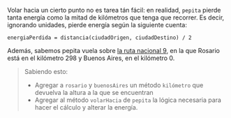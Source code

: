 Volar hacia un cierto punto no es tarea tán fácil: en realidad, `pepita` pierde tanta energía como la mitad de kilómetros que tenga que recorrer. Es decir, ignorando unidades, pierde energía según la siguiente cuenta:

```
energiaPerdida = distancia(ciudadOrigen, ciudadDestino) / 2
```

Además, sabemos pepita vuela sobre [la ruta nacional 9](https://es.wikipedia.org/wiki/Ruta_Nacional_9_(Argentina)),  en la que Rosario está en el kilómetro 298 y Buenos Aires, en el kilómetro 0. 

> Sabiendo esto: 
> 
> * Agregar a `rosario` y `buenosAires` un método `kilómetro` que devuelva la altura a la que se encuentran
> * Agregar al método `volarHacia` de  `pepita` la lógica necesaria para hacer el cálculo y alterar la energía.